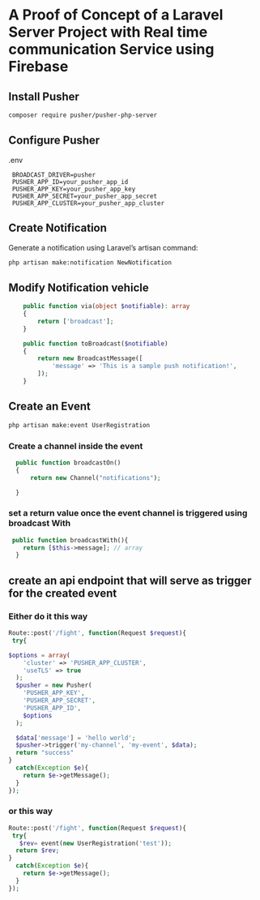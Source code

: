 # A Proof of Concept of a Laravel Server Project with Real time communication Service using Firebase

## Install Pusher

```bash
composer require pusher/pusher-php-server
```

## Configure Pusher

.env

```.env
 BROADCAST_DRIVER=pusher
 PUSHER_APP_ID=your_pusher_app_id
 PUSHER_APP_KEY=your_pusher_app_key
 PUSHER_APP_SECRET=your_pusher_app_secret
 PUSHER_APP_CLUSTER=your_pusher_app_cluster
```

## Create Notification

Generate a notification using Laravel’s artisan command:

```bash
php artisan make:notification NewNotification
```

## Modify Notification vehicle

```php
    public function via(object $notifiable): array
    {
        return ['broadcast'];
    }

    public function toBroadcast($notifiable)
    {
        return new BroadcastMessage([
            'message' => 'This is a sample push notification!',
        ]);
    }

```

## Create an Event

```bash
php artisan make:event UserRegistration
```

### Create a channel inside the event

```php
  public function broadcastOn()
  {
      return new Channel("notifications");

  }
```

### set a return value once the event channel is triggered using broadcast With

```php
 public function broadcastWith(){
    return [$this->message]; // array
  }


```

## create an api endpoint that will serve as trigger for the created event

### Either do it this way

```php
Route::post('/fight', function(Request $request){
 try{

$options = array(
    'cluster' => 'PUSHER_APP_CLUSTER',
    'useTLS' => true
  );
  $pusher = new Pusher(
    'PUSHER_APP_KEY',
    'PUSHER_APP_SECRET',
    'PUSHER_APP_ID',
    $options
  );

  $data['message'] = 'hello world';
  $pusher->trigger('my-channel', 'my-event', $data);
  return "success"
}
  catch(Exception $e){
    return $e->getMessage();
  }
});
```

### or this way

```php
Route::post('/fight', function(Request $request){
 try{
   $rev= event(new UserRegistration('test'));
  return $rev;
}
  catch(Exception $e){
    return $e->getMessage();
  }
});
```

